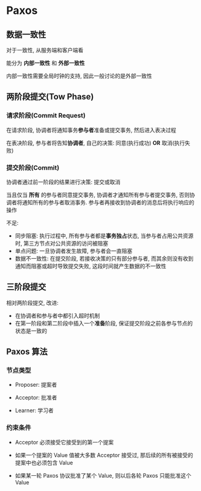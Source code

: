 # Paxos

## 数据一致性

对于一致性, 从服务端和客户端看

能分为 **内部一致性** 和 **外部一致性**

内部一致性需要全局时钟的支持, 因此一般讨论的是外部一致性

## 两阶段提交(Tow Phase)

### 请求阶段(Commit Request)

在请求阶段, 协调者将通知事务**参与者**准备或提交事务, 然后进入表决过程

在表决阶段, 参与者将告知**协调者**, 自己的决策: 同意(执行成功) **OR** 取消(执行失败)

### 提交阶段(Commit)

协调者通过前一阶段的结果进行决策: 提交或取消

当且仅当 **所有** 的参与者同意提交事务, 协调者才通知所有参与者提交事务, 否则协调者将通知所有的参与者取消事务. 参与者再接收到协调者的消息后将执行响应的操作

不足:
- 同步阻塞: 执行过程中, 所有参与者都是**事务独占**状态, 当参与者占用公共资源时, 第三方节点对公共资源的访问被阻塞
- 单点问题: 一旦协调者发生故障, 参与者会一直阻塞
- 数据不一致性: 在提交阶段, 若接收决策的只有部分参与者, 而其余则没有收到通知而阻塞或超时导致提交失败, 这段时间就产生数据的不一致性

## 三阶段提交

相对两阶段提交, 改进:
- 在协调者和参与者中都引入超时机制
- 在第一阶段和第二阶段中插入一个**准备**阶段, 保证提交阶段之前各参与节点的状态是一致的

## Paxos 算法

### 节点类型

- Proposer: 提案者

- Acceptor: 批准者

- Learner: 学习者

### 约束条件

- Acceptor 必须接受它接受到的第一个提案

- 如果一个提案的 Value 值被大多数 Acceptor 接受过, 那后续的所有被接受的提案中也必须包含 Value

- 如果某一轮 Paxos 协议批准了某个 Value, 则以后各轮 Paxos 只能批准这个 Value
